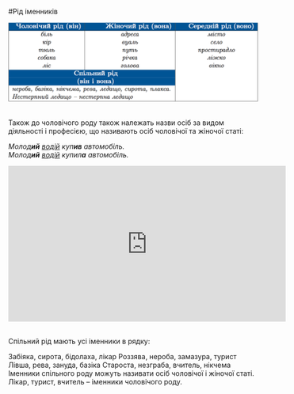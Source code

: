 #Рiд iменникiв

<div class="center">
<img src="../pics/5/4.png" width="700px" class="center"/>
</div>
<br>

Також до чоловiчого роду також належать назви осiб за видом дiяльностi i професiєю, що називають осiб чоловiчої та жiночої статi:

<i>Молод<b>ий</b> <u>водiй</u> куп<b>ив</b> автомобiль.</i><br>
<i>Молод<b>ий</b> <u>водiй</u> купил<b>а</b> автомобiль.</i>
</ul>

<div class="fluidMedia">
<iframe align="center" width="560" height="315" src="https://www.youtube.com/embed/Ntjczd1XWeY" frameborder="0" allowfullscreen></iframe>
</div>
<div class="popup">
</div>


<br>
<quiz correctLabel="correct" incorrectLabel="incorrect" checkLabel="check">
    <question text="">
       <p>Спільний рід мають усі іменники в рядку: </p>
        <answer>Забіяка, сирота, бідолаха, лікар
</answer>
        <answer>Роззява, нероба, замазура, турист</answer>
        <answer correct>Лівша, рева, зануда, базіка </answer>
        <answer>Староста, незграба, вчитель, нікчема</answer>
        <explanation>
     Іменники спільного роду можуть називати осіб чоловічої і жіночої статі.<br>
Лікар, турист, вчитель – іменники чоловічого роду.
        <explanation>
    </question>
</quiz>